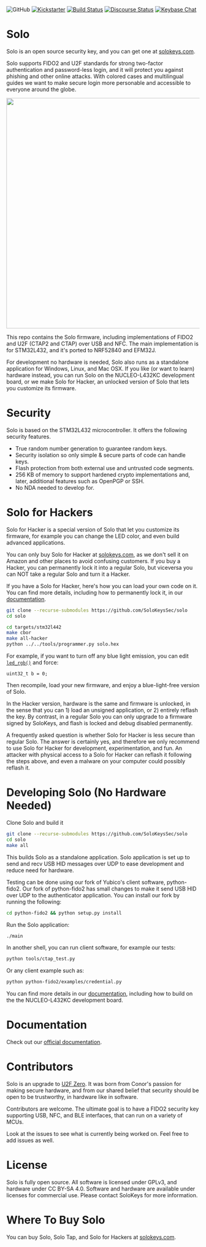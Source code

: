 ![GitHub](https://img.shields.io/github/license/mashape/apistatus.svg)
[![Kickstarter](https://img.shields.io/badge/kickstarter-back%20us-red.svg)](https://solokeys.com/kickstarter)
[![Build Status](https://travis-ci.com/SoloKeysSec/solo.svg?branch=master)](https://travis-ci.com/SoloKeysSec/solo)
[![Discourse Status](https://img.shields.io/discourse/https/meta.discourse.org/status.svg)](https://discourse.solokeys.com)
[![Keybase Chat](https://img.shields.io/badge/chat-on%20keybase-brightgreen.svg)](https://keybase.io/team/solokeys.public)


# Solo

Solo is an open source security key, and you can get one at [solokeys.com](https://solokeys.com).

Solo supports FIDO2 and U2F standards for strong two-factor authentication and password-less login, and it will protect you against phishing and other online attacks. With colored cases and multilingual guides we want to make secure login more personable and accessible to everyone around the globe.

<img src="https://solokeys.com/images/photos/hero-on-white-cropped.png" width="600">

This repo contains the Solo firmware, including implementations of FIDO2 and U2F (CTAP2 and CTAP) over USB and NFC. The main implementation is for STM32L432, and it's ported to NRF52840 and EFM32J.

For development no hardware is needed, Solo also runs as a standalone application for Windows, Linux, and Mac OSX. If you like (or want to learn) hardware instead, you can run Solo on the NUCLEO-L432KC development board, or we make Solo for Hacker, an unlocked version of Solo that lets you customize its firmware.


# Security

Solo is based on the STM32L432 microcontroller. It offers the following security features.

- True random number generation to guarantee random keys.
- Security isolation so only simple & secure parts of code can handle keys.
- Flash protection from both external use and untrusted code segments.
- 256 KB of memory to support hardened crypto implementations and, later, additional features such as OpenPGP or SSH.
- No NDA needed to develop for.


# Solo for Hackers

Solo for Hacker is a special version of Solo that let you customize its firmware, for example you can change the LED color, and even build advanced applications.

You can only buy Solo for Hacker at [solokeys.com](https://solokeys.com), as we don't sell it on Amazon and other places to avoid confusing customers. If you buy a Hacker, you can permanently lock it into a regular Solo, but viceversa you can NOT take a regular Solo and turn it a Hacker.

If you have a Solo for Hacker, here's how you can load your own code on it. You can find more details, including how to permanently lock it, in our [documentation](https://solo.solokeys.io/building/).

```bash
git clone --recurse-submodules https://github.com/SoloKeysSec/solo
cd solo

cd targets/stm32l442
make cbor
make all-hacker
python ../../tools/programmer.py solo.hex
```

For example, if you want to turn off any blue light emission, you can edit [`led_rgb()`](https://github.com/SoloKeysSec/solo/blob/master/targets/stm32l442/src/led.c#L15) and force:
```
uint32_t b = 0;
```

Then recompile, load your new firmware, and enjoy a blue-light-free version of Solo.

In the Hacker version, hardware is the same and firmware is unlocked, in the sense that you can 1) load an unsigned application, or 2) entirely reflash the key. By contrast, in a regular Solo you can only upgrade to a firmware signed by SoloKeys, and flash is locked and debug disabled permanently.

A frequently asked question is whether Solo for Hacker is less secure than regular Solo. The answer is certainly yes, and therefore we only recommend to use Solo for Hacker for development, experimentation, and fun. An attacker with physical access to a Solo for Hacker can reflash it following the steps above, and even a malware on your computer could possibly reflash it.


# Developing Solo (No Hardware Needed)

Clone Solo and build it

```bash
git clone --recurse-submodules https://github.com/SoloKeysSec/solo
cd solo
make all
```

This builds Solo as a standalone application. Solo application is set up to send and recv USB HID messages over UDP to ease development and reduce need for hardware.

Testing can be done using our fork of Yubico's client software, python-fido2. Our fork of python-fido2 has small changes to make it send USB HID over UDP to the authenticator application. You can install our fork by running the following:

```bash
cd python-fido2 && python setup.py install
```

Run the Solo application:
```bash
./main
```

In another shell, you can run client software, for example our tests:
```bash
python tools/ctap_test.py
```

Or any client example such as:
```bash
python python-fido2/examples/credential.py
```

You can find more details in our [documentation](https://solo.solokeys.io), including how to build on the the NUCLEO-L432KC development board.


# Documentation

Check out our [official documentation](https://solo.solokeys.io).


# Contributors

Solo is an upgrade to [U2F Zero](https://github.com/conorpp/u2f-zero). It was born from Conor's passion for making secure hardware, and from our shared belief that security should be open to be trustworthy, in hardware like in software.

Contributors are welcome. The ultimate goal is to have a FIDO2 security key supporting USB, NFC, and BLE interfaces, that can run on a variety of MCUs.

Look at the issues to see what is currently being worked on. Feel free to add issues as well.


# License

Solo is fully open source.
All software is licensed under GPLv3, and hardware under CC BY-SA 4.0.
Software and hardware are available under licenses for commercial use. Please contact SoloKeys for more information.


# Where To Buy Solo

You can buy Solo, Solo Tap, and Solo for Hackers at [solokeys.com](https://solokeys.com).
